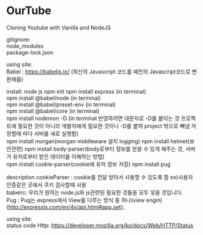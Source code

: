 # OurTube

Cloning Youtube with Vanilla and NodeJS

gitignore:  
node_modules  
package-lock.json

using site:  
Babel : https://babeljs.io/ (최신의 Javascript 코드를 예전의 Javascript코드로 변환해줌)

install:
node js
npm init
npm install express (in terminal)  
npm install @babel/node (in terminal)  
npm install @babel/preset-env (in terminal)  
npm install @babel/core (in terminal)  
npm install nodemon -D (in terminal 반영하려면 대문자로 -D를 붙이는 것 프로젝트에 필요한 것이 아니라 개발자에게 필요한 것이니 -D를 붙여 project 밖으로 빼냄 저장할때 마다 서버를 새로 실행함)  
npm install morgan(morgan middleware 설치 logging)
npm install helmet(보안관련)
npm install body-parser(body로부터 정보를 얻을 수 있게 해주는 것, 서버가 유저로부터 받은 데이터를 이해하는 방법)  
npm install cookie-parser(cookie에 유저 정보 저장)
npm install pug

description
cookieParser : cookie를 전달 받아서 사용할 수 있도록 함 ex)사용자 인증같은 곳에서 쿠키 검사할때 사용  
babelrc: 우리가 원하는 node.js와 js관련된 필요한 것들을 모두 넣을 것입니다.  
Pug : Pug는 express에서 View를 다루는 방식 중 하나(view engin)(http://expressjs.com/en/4x/api.html#app.set);

using site:  
status code Http: https://developer.mozilla.org/ko/docs/Web/HTTP/Status
